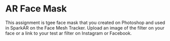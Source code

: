 
# AR Face Mask
This assignment is tgee face mask that you created on Photoshop and used in SparkAR on the Face Mesh Tracker. Upload an image of the filter on your face or a link to your test ar filter on Instagram or Facebook. 
